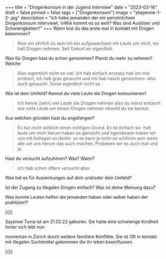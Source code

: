 +++
title = "Drogenkonsum in der Jugend Interview"
date = "2023-03-16"
draft = false
pinned = false
tags = ["Drogenkonsum"]
image = "shayenne-1-2-.jpg"
description = "Ich habe jemanden der mir persönlichem Drogenkonsum interviewt. \nWie kommt es so weit? Was sind Auslöser und Schwierigkeiten?"
+++
Wann bist du das erste mal in kontakt mit Drogen bekommen?

> Also um ehrlich zu sein ich bin aufgewachsen mit Leute um mich, wo halt Drogen nehmen. Seit Geburt an eigentlich.



Was für Drogen hast du schon genommen? Planst du mehr zu nehmen? Welche

> Also eigentlich nicht so viel. Ich hab einfach ecstasy hab ich mal probiert, ich hab gras geraucht und ich hab hasch genommen- also auch geraucht. Sonst eigentlich nicht so.



Wie ist dein Umfeld? Kennst du viele Leute die Drogen konsumieren?

> Ich kenne (sehr) viel Leute die Drogen nehmen also du wärst erstaunt wie viele Leute um einem Drogen nehmen obwohl du sie kennst.



Aus welchen gründen hast du angefangen?

> Es hat nicht wirklich einen richtigen Grund. Es ist einfach so- halt leute um mich herum haben es gemacht und irgendwann haben wir uns mit kollegen so denkt- so es kann ja nicht so schlimm sein wenn alle um uns herum das auch machen. Probieren wir es auch mal und ja



Hast du versucht aufzuhören? Was? Wann?

> ich Hab schon öfters versucht aber

Was hat es für Auswirkungen auf dich und/oder dein Umfeld?

Ist der Zugang zu illegalen Drogen einfach? Was ist deine Meinung dazu?

Was konnte Leuten helfen die jemanden haben oder selber haben der praktiziert?



{{<box>}}

Sayenne Tuma ist am 21.02.22 geboren. Sie hatte eine schwierige Kindheit hinter sich lebt nun

momentan in Zürich durch weitere familiäre Konflikte. Sie ist Oft in kontakt mit illegalen Suchtmittel gekommen die ihr leben beeinflussen.

{{<box>}}